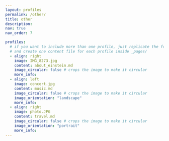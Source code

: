 ```yaml
---
layout: profiles
permalink: /other/
title: other
description:
nav: true
nav_order: 7

profiles:
  # if you want to include more than one profile, just replicate the following block
  # and create one content file for each profile inside _pages/
  - align: right
    image: IMG_8273.jpg
    content: about_einstein.md
    image_circular: false # crops the image to make it circular
    more_info: 
  - align: left
    image: concert.jpg
    content: music.md
    image_circular: false # crops the image to make it circular
    image_orientation: "landscape"
    more_info: 
  - align: right
    image: photo.JPG
    content: travel.md
    image_circular: false # crops the image to make it circular
    image_orientation: "portrait"
    more_info: 
---
```

